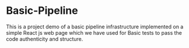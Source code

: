 # Basic-Pipeline
This is a project demo of a basic pipeline infrastructure implemented on a simple React js web page which we have used for Basic tests to pass the code authenticity and structure.
